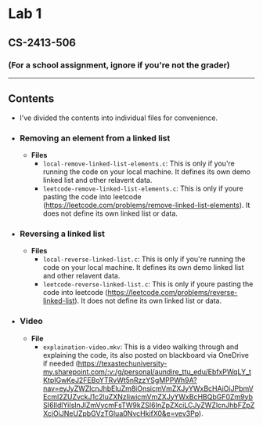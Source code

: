 # Lab 1
## CS-2413-506
### (For a school assignment, ignore if you're not the grader)
---
## Contents
- I've divided the contents into individual files for convenience.
- ### Removing an element from a linked list
    - **Files**
        - `local-remove-linked-list-elements.c`: This is only if you're running the code on your local machine. It defines its own demo linked list and other relavent data.
        - `leetcode-remove-linked-list-elements.c`: This is only if youre pasting the code into leetcode (https://leetcode.com/problems/remove-linked-list-elements). It does not define its own linked list or data.
- ### Reversing a linked list
    - **Files**
        - `local-reverse-linked-list.c`: This is only if you're running the code on your local machine. It defines its own demo linked list and other relavent data.
        - `leetcode-reverse-linked-list.c`: This is only if youre pasting the code into leetcode (https://leetcode.com/problems/reverse-linked-list). It does not define its own linked list or data.
- ### Video
    - **File**
        - `explaination-video.mkv`: This is a video walking through and explaining the code, its also posted on blackboard via OneDrive if needed (https://texastechuniversity-my.sharepoint.com/:v:/g/personal/aundire_ttu_edu/EbfxPWqLY_tKtpIGwKeJ2FEBoYTRvWt5nRzzYSgMPPWh9A?nav=eyJyZWZlcnJhbEluZm8iOnsicmVmZXJyYWxBcHAiOiJPbmVEcml2ZUZvckJ1c2luZXNzIiwicmVmZXJyYWxBcHBQbGF0Zm9ybSI6IldlYiIsInJlZmVycmFsTW9kZSI6InZpZXciLCJyZWZlcnJhbFZpZXciOiJNeUZpbGVzTGlua0NvcHkifX0&e=vev3Pp).

